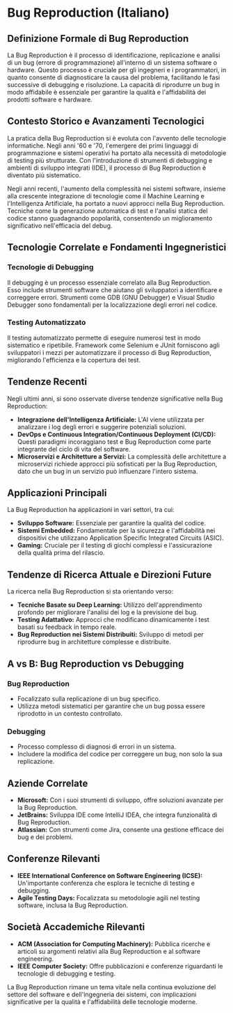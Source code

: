 # Bug Reproduction (Italiano)

## Definizione Formale di Bug Reproduction

La Bug Reproduction è il processo di identificazione, replicazione e analisi di un bug (errore di programmazione) all'interno di un sistema software o hardware. Questo processo è cruciale per gli ingegneri e i programmatori, in quanto consente di diagnosticare la causa del problema, facilitando le fasi successive di debugging e risoluzione. La capacità di riprodurre un bug in modo affidabile è essenziale per garantire la qualità e l'affidabilità dei prodotti software e hardware.

## Contesto Storico e Avanzamenti Tecnologici

La pratica della Bug Reproduction si è evoluta con l'avvento delle tecnologie informatiche. Negli anni '60 e '70, l'emergere dei primi linguaggi di programmazione e sistemi operativi ha portato alla necessità di metodologie di testing più strutturate. Con l'introduzione di strumenti di debugging e ambienti di sviluppo integrati (IDE), il processo di Bug Reproduction è diventato più sistematico.

Negli anni recenti, l'aumento della complessità nei sistemi software, insieme alla crescente integrazione di tecnologie come il Machine Learning e l'Intelligenza Artificiale, ha portato a nuovi approcci nella Bug Reproduction. Tecniche come la generazione automatica di test e l'analisi statica del codice stanno guadagnando popolarità, consentendo un miglioramento significativo nell'efficacia del debug.

## Tecnologie Correlate e Fondamenti Ingegneristici

### Tecnologie di Debugging

Il debugging è un processo essenziale correlato alla Bug Reproduction. Esso include strumenti software che aiutano gli sviluppatori a identificare e correggere errori. Strumenti come GDB (GNU Debugger) e Visual Studio Debugger sono fondamentali per la localizzazione degli errori nel codice.

### Testing Automatizzato

Il testing automatizzato permette di eseguire numerosi test in modo sistematico e ripetibile. Framework come Selenium e JUnit forniscono agli sviluppatori i mezzi per automatizzare il processo di Bug Reproduction, migliorando l'efficienza e la copertura dei test.

## Tendenze Recenti

Negli ultimi anni, si sono osservate diverse tendenze significative nella Bug Reproduction:

- **Integrazione dell'Intelligenza Artificiale:** L'AI viene utilizzata per analizzare i log degli errori e suggerire potenziali soluzioni.
- **DevOps e Continuous Integration/Continuous Deployment (CI/CD):** Questi paradigmi incoraggiano test e Bug Reproduction come parte integrante del ciclo di vita del software.
- **Microservizi e Architetture a Servizi:** La complessità delle architetture a microservizi richiede approcci più sofisticati per la Bug Reproduction, dato che un bug in un servizio può influenzare l'intero sistema.

## Applicazioni Principali

La Bug Reproduction ha applicazioni in vari settori, tra cui:

- **Sviluppo Software:** Essenziale per garantire la qualità del codice.
- **Sistemi Embedded:** Fondamentale per la sicurezza e l'affidabilità nei dispositivi che utilizzano Application Specific Integrated Circuits (ASIC).
- **Gaming:** Cruciale per il testing di giochi complessi e l'assicurazione della qualità prima del rilascio.

## Tendenze di Ricerca Attuale e Direzioni Future

La ricerca nella Bug Reproduction si sta orientando verso:

- **Tecniche Basate su Deep Learning:** Utilizzo dell'apprendimento profondo per migliorare l'analisi dei log e la previsione dei bug.
- **Testing Adattativo:** Approcci che modificano dinamicamente i test basati su feedback in tempo reale.
- **Bug Reproduction nei Sistemi Distribuiti:** Sviluppo di metodi per riprodurre bug in architetture complesse e distribuite.

## A vs B: Bug Reproduction vs Debugging

### Bug Reproduction

- Focalizzato sulla replicazione di un bug specifico.
- Utilizza metodi sistematici per garantire che un bug possa essere riprodotto in un contesto controllato.

### Debugging

- Processo complesso di diagnosi di errori in un sistema.
- Includere la modifica del codice per correggere un bug, non solo la sua replicazione.

## Aziende Correlate

- **Microsoft:** Con i suoi strumenti di sviluppo, offre soluzioni avanzate per la Bug Reproduction.
- **JetBrains:** Sviluppa IDE come IntelliJ IDEA, che integra funzionalità di Bug Reproduction.
- **Atlassian:** Con strumenti come Jira, consente una gestione efficace dei bug e dei problemi.

## Conferenze Rilevanti

- **IEEE International Conference on Software Engineering (ICSE):** Un'importante conferenza che esplora le tecniche di testing e debugging.
- **Agile Testing Days:** Focalizzata su metodologie agili nel testing software, inclusa la Bug Reproduction.

## Società Accademiche Rilevanti

- **ACM (Association for Computing Machinery):** Pubblica ricerche e articoli su argomenti relativi alla Bug Reproduction e al software engineering.
- **IEEE Computer Society:** Offre pubblicazioni e conferenze riguardanti le tecnologie di debugging e testing.

La Bug Reproduction rimane un tema vitale nella continua evoluzione del settore del software e dell'ingegneria dei sistemi, con implicazioni significative per la qualità e l'affidabilità delle tecnologie moderne.